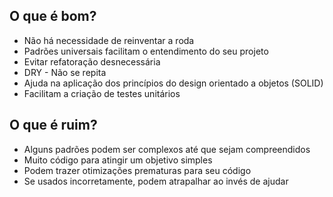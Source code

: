 <h2>O que é bom?</h2>

* Não há necessidade de reinventar a roda
* Padrões universais facilitam o entendimento do seu projeto
* Evitar refatoração desnecessária
* DRY - Não se repita
* Ajuda na aplicação dos princípios do design orientado a objetos (SOLID)
* Facilitam a criação de testes unitários

<h2>O que é ruim?</h2>

* Alguns padrões podem ser complexos até que sejam compreendidos
* Muito código para atingir um objetivo simples
* Podem trazer otimizações prematuras para seu código
* Se usados incorretamente, podem atrapalhar ao invés de ajudar
